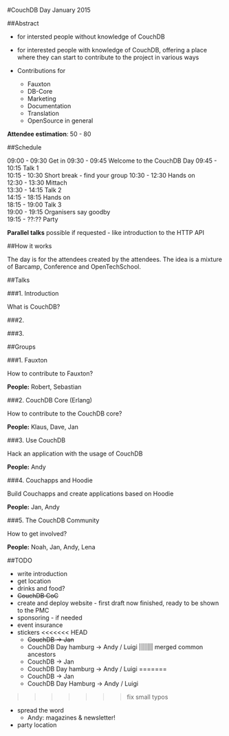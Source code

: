 #CouchDB Day January 2015

##Abstract

* for intersted people without knowledge of CouchDB

* for interested people with knowledge of CouchDB, offering a place where they can start to contribute to the project in various ways

* Contributions for
	* Fauxton
	* DB-Core
	* Marketing 	
	* Documentation
	* Translation
	* OpenSource in general
	

**Attendee estimation**: 50 - 80 

##Schedule

09:00 - 09:30 Get in
09:30 - 09:45 Welcome to the CouchDB Day
09:45 - 10:15 Talk 1  
10:15 - 10:30 Short break - find your group
10:30 - 12:30 Hands on  
12:30 - 13:30 Mittach  
13:30 - 14:15 Talk 2  
14:15 - 18:15 Hands on   
18:15 - 19:00 Talk 3  
19:00 - 19:15 Organisers say goodby  
19:15 - ??:?? Party  

**Parallel talks** possible if requested - like introduction to the HTTP API

##How it works

The day is for the attendees created by the attendees. The idea is a mixture of Barcamp, Conference and OpenTechSchool.

##Talks

###1. Introduction

What is CouchDB?

###2. 


###3.

##Groups

###1. Fauxton

How to contribute to Fauxton?

**People:** Robert, Sebastian

###2. CouchDB Core (Erlang)

How to contribute to the CouchDB core?

**People:** Klaus, Dave, Jan

###3. Use CouchDB

Hack an application with the usage of CouchDB

**People:** Andy

###4. Couchapps and Hoodie

Build Couchapps and create applications based on Hoodie

**People:** Jan, Andy

###5. The CouchDB Community 

How to get involved?

**People:** Noah, Jan, Andy, Lena

##TODO

* write introduction
* get location
* drinks and food?
* ~~CouchDB CoC~~
* create and deploy website - first draft now finished, ready to be shown to the PMC
* sponsoring - if needed
* event insurance
* stickers
<<<<<<< HEAD
	* ~~CouchDB -> Jan~~
	* CouchDB Day hamburg -> Andy / Luigi
||||||| merged common ancestors
	* CouchDB -> Jan
	* CouchDB Day hamburg -> Andy / Luigi 
=======
	* CouchDB -> Jan
	* CouchDB Day Hamburg -> Andy / Luigi
>>>>>>> fix small typos
* spread the word
	* Andy: magazines & newsletter! 
* party location







